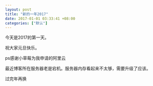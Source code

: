 ```yaml
---
layout: post
title: "新的一年2017"
date: 2017-01-01 03:33:41 +08:00
categories: ["默认"]
---
```


<p>今天是2017的第一天。</p>
<p>祝大家元旦快乐。</p>
<p>ps感谢小草莓为我申请的阿里云</p>
<p>最近博客所在服务器老是宕机。服务器内存看起来不太够，需要升级了应该。</p>
<p>过完年再换</p>
